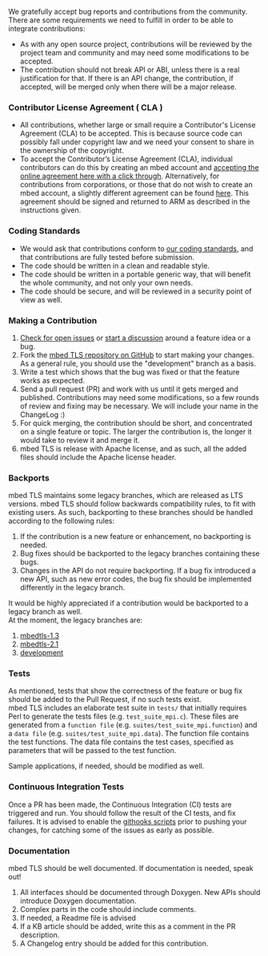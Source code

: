 We gratefully accept bug reports and contributions from the community. There are some requirements we need to fulfill in order to be able to integrate contributions:

 - As with any open source project, contributions will be reviewed by the project team and community and may need some modifications to be accepted.
 - The contribution should not break API or ABI, unless there is a real justification for that. If there is an API change, the contribution, if accepted, will be merged only when there will be a major release.

### Contributor License Agreement ( CLA )
- All contributions, whether large or small require a Contributor's License Agreement (CLA) to be accepted. This is because source code can possibly fall under copyright law and we need your consent to share in the ownership of the copyright.
- To accept the Contributor’s License Agreement (CLA), individual contributors can do this by creating an mbed account and [accepting the online agreement here with a click through](https://developer.mbed.org/contributor_agreement/). Alternatively, for contributions from corporations, or those that do not wish to create an mbed account, a slightly different agreement can be found [here](https://www.mbed.com/en/about-mbed/contributor-license-agreements/). This agreement should be signed and returned to ARM as described in the instructions given.

### Coding Standards
- We would ask that contributions conform to [our coding standards](https://tls.mbed.org/kb/development/mbedtls-coding-standards), and that contributions are fully tested before submission.
- The code should be written in a clean and readable style.
- The code should be written in a portable generic way, that will benefit the whole community, and not only your own needs.
- The code should be secure, and will be reviewed in a security point of view as well.

### Making a Contribution

1. [Check for open issues](https://github.com/ARMmbed/mbedtls/issues) or [start a discussion](https://tls.mbed.org/discussions) around a feature idea or a bug.
2. Fork the [mbed TLS repository on GitHub](https://github.com/ARMmbed/mbedtls) to start making your changes. As a general rule, you should use the "development" branch as a basis.
3. Write a test which shows that the bug was fixed or that the feature works as expected.
4. Send a pull request (PR) and work with us until it gets merged and published. Contributions may need some modifications, so  a few rounds of review and fixing may be necessary. We will include your name in the ChangeLog :)
5. For quick merging, the contribution should be short, and concentrated on a single feature or topic. The larger the contribution is, the longer it would take to review it and merge it.
6. mbed TLS is release with Apache license, and as such, all the added files should include the Apache license header.

### Backports

mbed TLS maintains some legacy branches, which are released as LTS versions. mbed TLS should follow backwards compatibility rules, to fit with existing users. As such, backporting to these branches should be handled according to the following rules:
  
1. If the contribution is a new feature or enhancement, no backporting is needed.
2. Bug fixes should be backported to the legacy branches containing these bugs.
3. Changes in the API do not require backporting. If a bug fix introduced a new API, such as new error codes, the bug fix should be implemented differently in the legacy branch.

It would be highly appreciated if a contribution would be backported to a legacy branch as well.  
At the moment, the legacy branches are:
  
1. [mbedtls-1.3](https://github.com/ARMmbed/mbedtls/tree/mbedtls-1.3)  
2. [mbedtls-2.1](https://github.com/ARMmbed/mbedtls/tree/mbedtls-2.1)  
3. [development](https://github.com/ARMmbed/mbedtls/tree/development)  

### Tests

As mentioned, tests that show the correctness of the feature or bug fix should be added to the Pull Request, if no such tests exist.  
mbed TLS includes an elaborate test suite in `tests/` that initially requires Perl to generate the tests files (e.g. `test_suite_mpi.c`). These files are generated from a `function file` (e.g. `suites/test_suite_mpi.function`) and a `data file` (e.g. `suites/test_suite_mpi.data`). The function file contains the test functions. The data file contains the test cases, specified as parameters that will be passed to the test function.

Sample applications, if needed, should be modified as well.

### Continuous Integration Tests

Once a PR has been made, the Continuous Integration (CI) tests are triggered and run. You should follow the result of the CI tests, and fix failures. 
It is advised to enable the [githooks scripts](https://github.com/ARMmbed/mbedtls/tree/development/tests/git-scripts) prior to pushing your changes, for catching some of the issues as early as possible.

### Documentation

mbed TLS should be well documented. If documentation is needed, speak out!

1. All interfaces should be documented through Doxygen. New APIs should introduce Doxygen documentation.
2. Complex parts in the code should include comments.
3. If needed, a Readme file is advised
4. If a KB article should be added, write this as a comment in the PR description.
5. A Changelog entry should be added for this contribution.


 